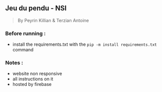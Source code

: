 ## Jeu du pendu - NSI 
> By Peyrin Killian & Terzian Antoine

### Before running :
- install the requirements.txt with the `pip -m install requirements.txt` command

### Notes :
- website non responsive
- all instructions on it
- hosted by firebase
